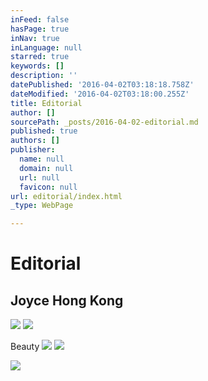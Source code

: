 ```yaml
---
inFeed: false
hasPage: true
inNav: true
inLanguage: null
starred: true
keywords: []
description: ''
datePublished: '2016-04-02T03:18:18.758Z'
dateModified: '2016-04-02T03:18:00.255Z'
title: Editorial
author: []
sourcePath: _posts/2016-04-02-editorial.md
published: true
authors: []
publisher:
  name: null
  domain: null
  url: null
  favicon: null
url: editorial/index.html
_type: WebPage

---
```

# Editorial

## Joyce Hong Kong
![](https://the-grid-user-content.s3-us-west-2.amazonaws.com/a637e687-5a88-41a1-84c4-d082771cf11e.jpg)
![](https://the-grid-user-content.s3-us-west-2.amazonaws.com/61f5896f-6d6e-4b9f-8fb4-3d962d6a286a.jpg)

Beauty
![](https://the-grid-user-content.s3-us-west-2.amazonaws.com/70fd1be5-b114-4f31-b847-8dba44858700.jpg)
![](https://the-grid-user-content.s3-us-west-2.amazonaws.com/db01cb79-dadb-4e51-bcf0-f6faeefb1ab7.jpg)

  
![](https://the-grid-user-content.s3-us-west-2.amazonaws.com/aa040e05-8040-4fd6-a71c-09d2a971704b.png)